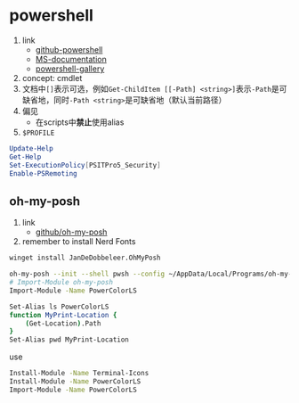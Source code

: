 # powershell

1. link
   * [github-powershell](https://github.com/PowerShell/PowerShell)
   * [MS-documentation](https://docs.microsoft.com/en-us/powershell/scripting/overview?view=powershell-6)
   * [powershell-gallery](https://www.powershellgallery.com/)
2. concept: cmdlet
3. 文档中`[]`表示可选，例如`Get-ChildItem [[-Path] <string>]`表示`-Path`是可缺省地，同时`-Path <string>`是可缺省地（默认当前路径）
4. 偏见
   * 在scripts中**禁止**使用alias
5. `$PROFILE`

```powershell
Update-Help
Get-Help
Set-ExecutionPolicy[PSITPro5_Security]
Enable-PSRemoting
```

## oh-my-posh

1. link
   * [github/oh-my-posh](https://github.com/JanDeDobbeleer/oh-my-posh)
2. remember to install Nerd Fonts

```bash
winget install JanDeDobbeleer.OhMyPosh
```

```bash
oh-my-posh --init --shell pwsh --config ~/AppData/Local/Programs/oh-my-posh/themes/zash.omp.json | Invoke-Expression
# Import-Module oh-my-posh
Import-Module -Name PowerColorLS

Set-Alias ls PowerColorLS
function MyPrint-Location {
    (Get-Location).Path
}
Set-Alias pwd MyPrint-Location
```

use

```bash
Install-Module -Name Terminal-Icons
Install-Module -Name PowerColorLS
Import-Module -Name PowerColorLS
```
